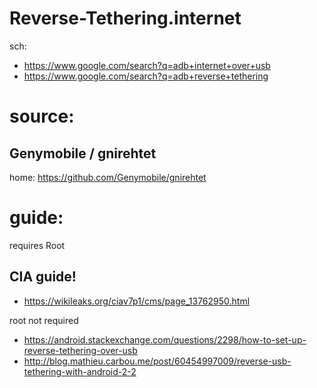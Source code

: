 # Reverse-Tethering.internet
sch:
- https://www.google.com/search?q=adb+internet+over+usb
- https://www.google.com/search?q=adb+reverse+tethering

# source:
## Genymobile / gnirehtet
home: https://github.com/Genymobile/gnirehtet


# guide:
requires Root
## CIA guide!
- https://wikileaks.org/ciav7p1/cms/page_13762950.html

root not required
- https://android.stackexchange.com/questions/2298/how-to-set-up-reverse-tethering-over-usb
- http://blog.mathieu.carbou.me/post/60454997009/reverse-usb-tethering-with-android-2-2
